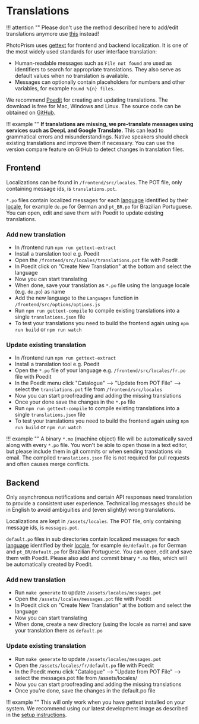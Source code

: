 # Translations

!!! attention ""
    Please don't use the method described here to add/edit translations anymore use [this](./translations-weblate.md) instead!

PhotoPrism uses [gettext](https://en.wikipedia.org/wiki/Gettext) for frontend and backend localization.
It is one of the most widely used standards for user interface translation:

- Human-readable messages such as `File not found` are used as identifiers to search for appropriate translations. They also serve as default values when no translation is available.
- Messages can optionally contain placeholders for numbers and other variables, for example `Found %{n} files`.

We recommend [Poedit](https://poedit.net/download) for creating and updating translations. The download is free
for Mac, Windows and Linux. The source code can be obtained on [GitHub](https://github.com/vslavik/poedit).

!!! example ""
    **If translations are missing, we pre-translate messages using services such as DeepL and Google Translate.** This can lead to grammatical errors and misunderstandings. Native speakers should check existing translations and improve them if necessary. You can use the version compare feature on GitHub to detect changes in translation files.

## Frontend ##

Localizations can be found in `/frontend/src/locales`. The POT file, only containing message ids, 
is `translations.pot`.

`*.po` files contain localized messages for each 
[language](https://www.gnu.org/software/gettext/manual/html_node/Usual-Language-Codes.html)
identified by their [locale](https://www.gnu.org/software/gettext/manual/html_node/Locale-Names.html), 
for example `de.po` for German and `pt_BR.po` for Brazilian Portuguese.
You can open, edit and save them with Poedit to update existing translations.

### Add new translation ###
- In /frontend run `npm run gettext-extract`
- Install a translation tool e.g. Poedit
- Open the `/frontend/src/locales/translations.pot` file with Poedit
- In Poedit click on "Create New Translation" at the bottom and select the language
- Now you can start translating
- When done, save your translation as `*.po` file using the language locale (e.g. `de.po`) as name
- Add the new language to the `Languages` function in  `/frontend/src/options/options.js`
- Run `npm run gettext-compile` to compile existing translations into a single `translations.json` file
- To test your translations you need to build the frontend again using `npm run build` or `npm run watch`


### Update existing translation ###
- In /frontend run `npm run gettext-extract`
- Install a translation tool e.g. Poedit
- Open the `*.po` file of your language e.g. `/frontend/src/locales/fr.po` file with Poedit
- In the Poedit menu click "Catalogue" --> "Update from POT File" --> select the `translations.pot` file from `/frontend/src/locales`
- Now you can start proofreading and adding the missing translations
- Once your done save the changes in the `*.po` file
- Run `npm run gettext-compile` to compile existing translations into a single `translations.json` file
- To test your translations you need to build the frontend again using `npm run build` or `npm run watch`

!!! example ""
    A binary `*.mo` (machine object) file will be automatically saved along with every `*.po` file. 
    You won't be able to open those in a text editor, but please include them in git commits or when sending
    translations via email. The compiled `translations.json` file is not required for pull requests 
    and often causes merge conflicts.
    
## Backend ##

Only asynchronous notifications and certain API responses need translation to provide a 
consistent user experience.
Technical log messages should be in English to avoid ambiguities and (even slightly) wrong translations. 

Localizations are kept in `/assets/locales`. The POT file, only containing message ids, is `messages.pot`.

`default.po` files in sub directories contain localized messages for each 
[language](https://www.gnu.org/software/gettext/manual/html_node/Usual-Language-Codes.html)
identified by their [locale](https://www.gnu.org/software/gettext/manual/html_node/Locale-Names.html), 
for example `de/default.po` for German and `pt_BR/default.po` for Brazilian Portuguese. 
You can open, edit and save them with Poedit. Please also add and commit binary `*.mo` files, 
which will be automatically created by Poedit.


### Add new translation ###
- Run `make generate` to update `/assets/locales/messages.pot`
- Open the `/assets/locales/messages.pot` file with Poedit
- In Poedit click on "Create New Translation" at the bottom and select the language
- Now you can start translating
- When done, create a new directory (using the locale as name) and save your translation there as `default.po`

### Update existing translation ###
- Run `make generate` to update `/assets/locales/messages.pot`
- Open the `/assets/locales/fr/default.po` file with Poedit
- In the Poedit menu click "Catalogue" --> "Update from POT File" --> select the messages.pot file from /assets/locales/
- Now you can start proofreading and adding the missing translations
- Once you're done, save the changes in the default.po file

!!! example ""
    This will only work when you have gettext installed on your system. We recommend using our latest development
    image as described in the [setup instructions](setup.md).


